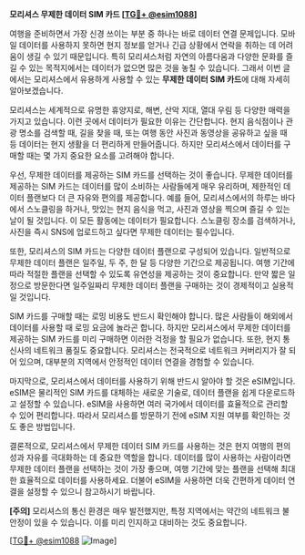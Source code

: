 **모리셔스 무제한 데이터 SIM 카드 [[TG💪+ @esim1088](https://t.me/s/esim1088)]**

여행을 준비하면서 가장 신경 쓰이는 부분 중 하나는 바로 데이터 연결 문제입니다. 모바일 데이터를 사용하지 못하면 현지 정보를 얻거나 긴급 상황에서 연락을 취하는 데 어려움이 생길 수 있기 때문입니다. 특히 모리셔스처럼 자연의 아름다움과 다양한 문화를 즐길 수 있는 목적지에서는 데이터가 없으면 많은 것을 놓칠 수 있습니다. 그래서 이번 글에서는 모리셔스에서 유용하게 사용할 수 있는 **무제한 데이터 SIM 카드**에 대해 자세히 알아보겠습니다.

모리셔스는 세계적으로 유명한 휴양지로, 해변, 산악 지대, 열대 우림 등 다양한 매력을 가지고 있습니다. 이런 곳에서 데이터가 필요한 이유는 간단합니다. 현지 음식점이나 관광 명소를 검색할 때, 길을 찾을 때, 또는 여행 동안 사진과 동영상을 공유하고 싶을 때 등 데이터는 현지 생활을 더 편리하게 만들어줍니다. 하지만 모리셔스에서 데이터를 구매할 때는 몇 가지 중요한 요소를 고려해야 합니다.

우선, 무제한 데이터를 제공하는 SIM 카드를 선택하는 것이 좋습니다. 무제한 데이터를 제공하는 SIM 카드는 데이터를 많이 소비하는 사람들에게 매우 유리하며, 제한적인 데이터 플랜보다 더 큰 자유와 편의를 제공합니다. 예를 들어, 모리셔스에서의 하루는 바다에서 스노클링을 하거나, 맛있는 현지 음식을 먹고, 사진과 영상을 찍으며 즐길 수 있는 날이 될 것입니다. 이 모든 활동에는 데이터가 필요합니다. 스노클링 장소를 검색하거나, 사진을 즉시 SNS에 업로드하고 싶다면 무제한 데이터는 필수입니다.

또한, 모리셔스의 SIM 카드는 다양한 데이터 플랜으로 구성되어 있습니다. 일반적으로 무제한 데이터 플랜은 일주일, 두 주, 한 달 등 다양한 기간으로 제공됩니다. 여행 기간에 따라 적절한 플랜을 선택할 수 있도록 유연성을 제공하는 것이 중요합니다. 만약 짧은 일정으로 방문한다면 일주일짜리 무제한 데이터 플랜을 구매하는 것이 경제적이고 실용적일 것입니다.

SIM 카드를 구매할 때는 로밍 비용도 반드시 확인해야 합니다. 많은 사람들이 해외에서 데이터를 사용할 때 로밍 요금에 놀라곤 합니다. 하지만 모리셔스에서 무제한 데이터를 제공하는 SIM 카드를 미리 구매하면 이러한 걱정을 할 필요가 없습니다. 또한, 현지 통신사의 네트워크 품질도 중요합니다. 모리셔스는 전국적으로 네트워크 커버리지가 잘 되어 있으며, 대부분의 지역에서 안정적인 데이터 연결을 경험할 수 있습니다.

마지막으로, 모리셔스에서 데이터를 사용하기 위해 반드시 알아야 할 것은 eSIM입니다. eSIM은 물리적인 SIM 카드를 대체하는 새로운 기술로, 데이터 플랜을 쉽게 다운로드하고 설정할 수 있습니다. eSIM을 사용하면 여러 국가에서 데이터를 효율적으로 관리할 수 있어 편리합니다. 따라서 모리셔스를 방문하기 전에 eSIM 지원 여부를 확인하는 것도 좋은 방법입니다.

결론적으로, 모리셔스에서 무제한 데이터 SIM 카드를 사용하는 것은 현지 여행의 편의성과 자유를 극대화하는 데 중요한 역할을 합니다. 데이터를 많이 사용하는 사람이라면 무제한 데이터 플랜을 선택하는 것이 가장 좋으며, 여행 기간에 맞는 플랜을 선택해 최대한 효율적으로 데이터를 사용하세요. 더불어 eSIM을 사용하면 더욱 간편하게 데이터 연결을 설정할 수 있으니 참고하시기 바랍니다.

**[주의]** 모리셔스의 통신 환경은 매우 발전했지만, 특정 지역에서는 약간의 네트워크 불안정이 있을 수 있습니다. 이를 미리 인지하고 대비하는 것도 중요합니다. 

[[TG💪+ @esim1088](https://t.me/s/esim1088) ![Image](https://i.postimg.cc/Y0z9fWf4/image.png)]